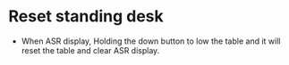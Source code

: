 # Reset standing desk

- When ASR display, Holding the down button to low the table and it will reset the table and clear ASR display.

